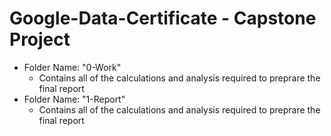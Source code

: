 # Google-Data-Certificate - Capstone Project

<ul>
  <li>Folder Name: "0-Work"
      <ul>
      <li>Contains all of the calculations and analysis required to preprare the final report</li>
    </ul>
  </li>
  <li>Folder Name: "1-Report"
      <ul>
      <li>Contains all of the calculations and analysis required to preprare the final report</li>
    </ul>
  </li>
</ul>


